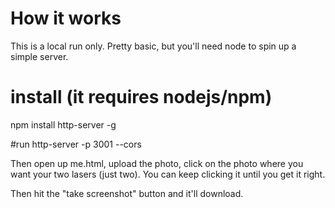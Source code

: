 # How it works

This is a local run only. Pretty basic, but you'll need node to spin up a simple server.

# install (it requires nodejs/npm)
npm install http-server -g

#run
http-server -p 3001 --cors

Then open up me.html, upload the photo, click on the photo where you want your two lasers (just two). You can keep clicking it until you get it right.

Then hit the "take screenshot" button and it'll download.